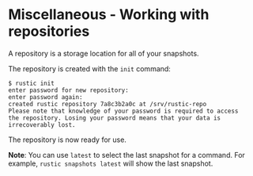 # Miscellaneous - Working with repositories

A repository is a storage location for all of your snapshots.

The repository is created with the `init` command:

```console
$ rustic init
enter password for new repository:
enter password again:
created rustic repository 7a8c3b2a0c at /srv/rustic-repo
Please note that knowledge of your password is required to access
the repository. Losing your password means that your data is
irrecoverably lost.
```

The repository is now ready for use.

**Note**: You can use `latest` to select the last snapshot for a command. For
example, `rustic snapshots latest` will show the last snapshot.
